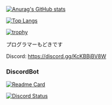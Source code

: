 [![Anurag's GitHub stats](https://github-readme-stats.vercel.app/api?username=aic-6301&theme=nord)](https://github.com/anuraghazra/github-readme-stats)

[![Top Langs](https://github-readme-stats.vercel.app/api/top-langs/?username=aic-6301&theme=nord&layout=compact)](https://github.com/anuraghazra/github-readme-stats)

[![trophy](https://github-profile-trophy.vercel.app/?username=aic-6301&theme=nord)](https://github.com/ryo-ma/github-profile-trophy)


プログラマーもどきです

Discord: https://discord.gg/KcKBBjBV8W

### DiscordBot

[![Readme Card](https://github-readme-stats.vercel.app/api/pin/?username=aic-6301&repo=AicyBot&theme=nord)](https://github.com/aic-6301/AicyBot)

[![Discord Status](https://discord.c99.nl/widget/theme-1/964887498436276305.png)](https://discord.c99.nl)
